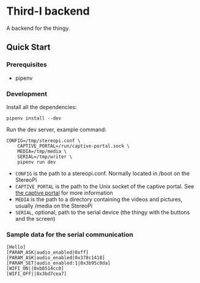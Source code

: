 Third-I backend
===============

A backend for the thingy.

Quick Start
-----------

### Prerequisites

 *  pipenv

### Development

Install all the dependencies:

```
pipenv install --dev
```

Run the dev server, example command:

```
CONFIG=/tmp/stereopi.conf \
    CAPTIVE_PORTAL=/run/captive-portal.sock \
    MEDIA=/tmp/media \
    SERIAL=/tmp/writer \
    pipenv run dev
```

 *  `CONFIG` is the path to a stereopi.conf. Normally located in /boot on the
    StereoPi
 *  `CAPTIVE_PORTAL` is the path to the Unix socket of the captive portal. See
    [the captive portal](https://github.com/BigBoySystems/captive-portal) for
    more information
 *  `MEDIA` is the path to a directory containing the videos and pictures,
    usually /media on the StereoPi
 *  `SERIAL`, optional, path to the serial device (the thingy with the buttons
    and the screen)

### Sample data for the serial communication

```
[Hello]
[PARAM_ASK|audio_enabled|0xff]
[PARAM_ASK|audio_enabled|0x378c1418]
[PARAM_SET|audio_enabled:1|0x3b95c0da]
[WIFI_ON||0xb8514cc0]
[WIFI_OFF||0x3bd7cea7]
```
